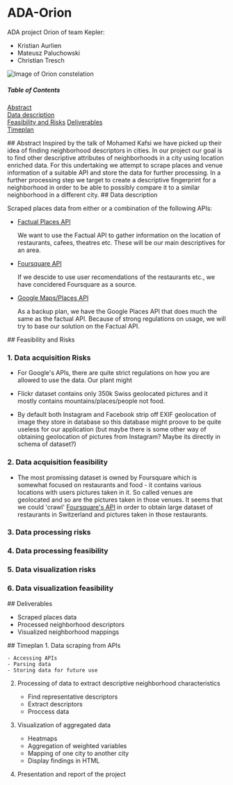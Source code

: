 # ADA-Orion
ADA project Orion of team Kepler:
* Kristian Aurlien
* Mateusz Paluchowski
* Christian Tresch

![Image of Orion constelation](http://www.richardgottardo.com/wp-content/uploads/2012/05/orion.jpg)

##### Table of Contents  
[Abstract](#Abstract)  
[Data description](#Data_description)  
[Feasibility and Risks](#Feasibility) 
[Deliverables](#Deliverables)  
[Timeplan](#Timeplan)  

<a name="Abstract"/>
## Abstract
Inspired by the talk of Mohamed Kafsi we have picked up their idea of finding neighborhood descriptors in cities. In our project our goal is to find other descriptive attributes of neighborhoods in a city using location enriched data. For this undertaking we attempt to scrape places and venue information of a suitable API and store the data for further processing. In a further processing step we target to create a descriptive fingerprint for a neighborhood in order to be able to possibly compare it to a similar neighborhood in a different city.

<a name="Data_description"/>
## Data description

Scraped places data from either or a combination of the following APIs:

- [Factual Places API](http://developer.factual.com/api-docs/)

	We want to use the Factual API to gather information on the location of restaurants, cafees, theatres etc. These will be our main descriptives for an area.

- [Foursquare API](https://developer.foursquare.com/)

	If we descide to use user recomendations of the restaurants etc., we have concidered Foursquare as a source.
	
- [Google Maps/Places API](https://developers.google.com/places/)

	As a backup plan, we have the Google Places API that does much the same as the factual API. Because of strong regulations on usage, we will try to base our solution on the Factual API.
	


<a name="Feasibility"/>
## Feasibility and Risks

### 1. Data acquisition Risks

- For Google's APIs, there are quite strict regulations on how you are allowed to use the data. Our plant might 

+ Flickr dataset contains only 350k Swiss geolocated pictures and it mostly contains mountains/places/people not food.
	
+ By default both Instagram and Facebook strip off EXIF geolocation of image they store in database so this database might proove to be quite useless for our application (but maybe there is some other way of obtaining geolocation of pictures from Instagram? Maybe its directly in schema of dataset?) 
 
### 2. Data acquisition feasibility
 
+ The most promissing dataset is owned by Foursquare which is somewhat focused on restaurants and food - it contains various locations with users pictures taken in it. So called venues are geolocated and so are the pictures taken in those venues. It seems that we could 'crawl' [Foursquare's API](https://developer.foursquare.com/docs/venues/search "Foursquare's API") in order to obtain large dataset of restaurants in Switzerland and pictures taken in those restaurants.


### 3. Data processing risks

### 4. Data processing feasibility

### 5. Data visualization risks

### 6. Data visualization feasibility

<a name="Deliverables"/>
## Deliverables

* Scraped places data
* Processed neighborhood descriptors
* Visualized neighborhood mappings

<a name="Timeplan"/>
## Timeplan
1. Data scraping from APIs

	- Accessing APIs
	- Parsing data
	- Storing data for future use	

2. Processing of data to extract descriptive neighborhood characteristics

	- Find representative descriptors
	- Extract descriptors
	- Proccess data	

3. Visualization of aggregated data

	- Heatmaps
	- Aggregation of weighted variables
	- Mapping of one city to another city
	- Display findings in HTML

4. Presentation and report of the project
